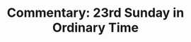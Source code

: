 ---
title: "Commentary: 23rd Sunday in Ordinary Time"
layout: reader
description: "Theme: Fraternal correction"
feature_image: posts/commentary-ordinary-time.jpg
category: commentary
published: true
---